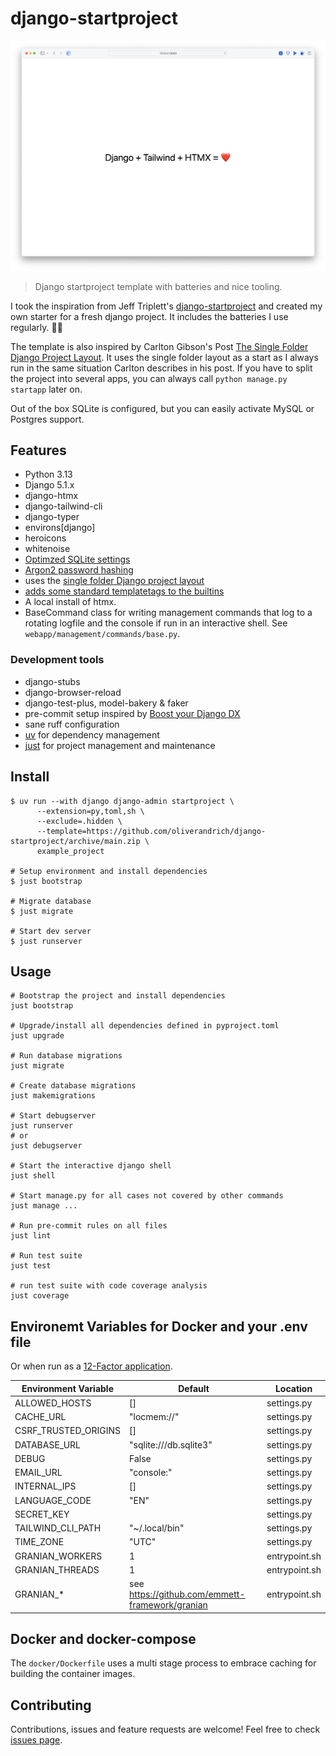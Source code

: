 # django-startproject

![Screenshot of the landing page](docs/landingpage.png)

> Django startproject template with batteries and nice tooling.

I took the inspiration from Jeff Triplett's [django-startproject](https://github.com/jefftriplett/django-startproject) and created my own starter for a fresh 
django project. It includes the batteries I use regularly. 🤷‍♂️

The template is also inspired by Carlton Gibson's Post [The Single Folder Django Project Layout](https://noumenal.es/notes/django/single-folder-layout/). It uses 
the single folder layout as a start as I always run in the same situation Carlton describes in his post. If 
you have to split the project into several apps, you can always call `python manage.py startapp` later on.

Out of the box SQLite is configured, but you can easily activate MySQL or Postgres support.

## Features

- Python 3.13
- Django 5.1.x
- django-htmx
- django-tailwind-cli
- django-typer
- environs\[django\]
- heroicons
- whitenoise
- [Optimzed SQLite settings](https://gcollazo.com/optimal-sqlite-settings-for-django/)
- [Argon2 password hashing](https://docs.djangoproject.com/en/4.1/topics/auth/passwords/)
- uses the [single folder Django project layout](https://noumenal.es/notes/django/single-folder-layout/)
- [adds some standard templatetags to the builtins](https://adamj.eu/tech/2023/09/15/django-move-template-tag-library-builtins/)
- A local install of htmx.
- BaseCommand class for writing management commands that log to a rotating logfile and the console if run 
  in an interactive shell. See `webapp/management/commands/base.py`.

### Development tools

- django-stubs
- django-browser-reload
- django-test-plus, model-bakery & faker
- pre-commit setup inspired by [Boost your Django DX](https://adamchainz.gumroad.com/l/byddx)
- sane ruff configuration
- [uv](https://docs.astral.sh/uv/) for dependency management
- [just](https://github.com/casey/just) for project management and maintenance

## Install

```shell
$ uv run --with django django-admin startproject \
      --extension=py,toml,sh \
      --exclude=.hidden \
      --template=https://github.com/oliverandrich/django-startproject/archive/main.zip \
      example_project

# Setup environment and install dependencies
$ just bootstrap

# Migrate database
$ just migrate

# Start dev server
$ just runserver
```

## Usage

```shell
# Bootstrap the project and install dependencies
just bootstrap

# Upgrade/install all dependencies defined in pyproject.toml
just upgrade

# Run database migrations
just migrate

# Create database migrations
just makemigrations

# Start debugserver
just runserver
# or
just debugserver

# Start the interactive django shell
just shell

# Start manage.py for all cases not covered by other commands
just manage ...

# Run pre-commit rules on all files
just lint

# Run test suite
just test

# run test suite with code coverage analysis
just coverage
```

## Environemt Variables for Docker and your .env file

Or when run as a [12-Factor application](https://12factor.net).

| Environment Variable | Default                                           | Location      |
|----------------------|---------------------------------------------------|---------------|
| ALLOWED_HOSTS        | []                                                | settings.py   |
| CACHE_URL            | "locmem://"                                       | settings.py   |
| CSRF_TRUSTED_ORIGINS | []                                                | settings.py   |
| DATABASE_URL         | "sqlite:///db.sqlite3"                            | settings.py   |
| DEBUG                | False                                             | settings.py   |
| EMAIL_URL            | "console:"                                        | settings.py   |
| INTERNAL_IPS         | []                                                | settings.py   |
| LANGUAGE_CODE        | "EN"                                              | settings.py   |
| SECRET_KEY           |                                                   | settings.py   |
| TAILWIND_CLI_PATH    | "~/.local/bin"                                    | settings.py   |
| TIME_ZONE            | "UTC"                                             | settings.py   |
| GRANIAN_WORKERS      | 1                                                 | entrypoint.sh |
| GRANIAN_THREADS      | 1                                                 | entrypoint.sh |
| GRANIAN_*            | see <https://github.com/emmett-framework/granian> | entrypoint.sh |

## Docker and docker-compose

The `docker/Dockerfile` uses a multi stage process to embrace caching for building the container images.

## Contributing

Contributions, issues and feature requests are welcome!
Feel free to check [issues page](https://github.com/oliverandrich/django-startproject/issues).
